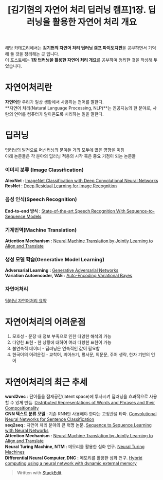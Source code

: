 ﻿---
title: "[김기현의 자연어 처리 딥러닝 캠프]1장. 딥러닝을 활용한 자연어 처리 개요"
categories:
  - 김기현의 자연어 처리 딥러닝 캠프
tags:
  - Natural_Language_processing
  - Machine_Learning
  - Deep_Learning
  - 자연어처리
  - 머신러닝
  - 딥러닝 
  - 공부
  - 책정리
last_modified_at: 2021-01-01T18:00:00+09:00
toc: true
---

 해당 카테고리에서는 **김기현의 자연어 처리 딥러닝 캠프 파이토치편**을 공부하면서 기억해 둘 것을 정리해논 곳 입니다.  
 이 포스트에는 **1장 딥러닝을 활용한 자연어 처리 개요**를 공부하며 정리한 것을 작성해 두었습니다.  

# 자연어처리란
**자연어**란 우리가 일상 생활에서 사용하는 언어를 말한다.  
**자연어 처리(Natural Language Processing, NLP)**는 인공지능의 한 분야로, 사람의 언어를 컴퓨터가 알아듣도록 처리하는 일을 말한다.  

# 딥러닝
딥러닝의 발전으로 머신러닝의 분야들 거의 모두에 많은 영향을 미침  
아래 논문들은 각 분야의 딥러닝 적용의 시작 혹은 중요 기점이 되는 논문들

### 이미지 분류 (Image Classification)
**AlexNet** : [ImageNet Classification with Deep Convolutional Neural Networks](https://papers.nips.cc/paper/2012/file/c399862d3b9d6b76c8436e924a68c45b-Paper.pdf)  
**ResNet** : [Deep Residual Learning for Image Recognition](https://arxiv.org/abs/1512.03385)  

### 음성 인식(Speech Recognition)
**End-to-end 방식** : [ State-of-the-art Speech Recognition With Sequence-to-Sequence Models](https://arxiv.org/abs/1712.01769)  

### 기계번역(Machine Translation)
**Attention Mechanism** : [Neural Machine Translation by Jointly Learning to Align and Translate](https://arxiv.org/abs/1409.0473)  

### 생성 모델 학습(Generative Model Learning)
**Adversarial Learning** : [Generative Adversarial Networks](https://arxiv.org/abs/1406.2661)  
**Variation Autoencoder, VAE** : [ Auto-Encoding Variational Bayes](https://arxiv.org/abs/1312.6114)  

### 자연어처리
[딥러닝 자연어처리 요약](https://www.microsoft.com/en-us/research/wp-content/uploads/2017/07/dl-summer-school-2017.-Jianfeng-Gao.v2.pdf)

# 자연어처리의 어려운점
1. 모호성 - 문장 내 정보 부족으로 인한 다양한 해석의 가능
2. 다양한 표현 - 한 상황에 대하여 여러 다향한 표현이 가능
3. 불연속적 데이터 - 딥러닝은 연속적인 값이 필요함
4. 한국어의 어려운점 - 교착어, 띄어쓰기, 평서문, 의문문, 주어 생략, 한자 기반의 언어

# 자연어처리의 최근 추세
**word2vec** : 단어들을 잠재공간(latent space)에 투사시켜 딥러닝을 효과적으로 사용할 수 있게 만듬. [Distributed Representations of Words and Phrases and their Compositionality](https://papers.nips.cc/paper/2013/hash/9aa42b31882ec039965f3c4923ce901b-Abstract.html)    
**CNN 텍스트 분류 모델** : 기존 RNN만 사용해야 한다는 고정관념 타파. [Convolutional Neural Networks for Sentence Classification](https://arxiv.org/abs/1408.5882)    
**seq2seq** : 자연어 처리 분야의 큰 혁명 논문. [Sequence to Sequence Learning with Neural Networks](https://papers.nips.cc/paper/2014/hash/a14ac55a4f27472c5d894ec1c3c743d2-Abstract.html)  
**Attention Mechanism** : [Neural Machine Translation by Jointly Learning to Align and Translate](https://arxiv.org/abs/1409.0473)    
**Neural Turing Machine, NTM** : 메모리를 활용한 심화 연구. [Neural Turing Machines](https://arxiv.org/abs/1410.5401)  
**Differential Neural Computer, DNC** : 메모리를 활용한 심화 연구. [Hybrid computing using a neural network with dynamic external memory](https://www.nature.com/articles/nature20101?curator=TechREDEF)  


> Written with [StackEdit](https://stackedit.io/).
